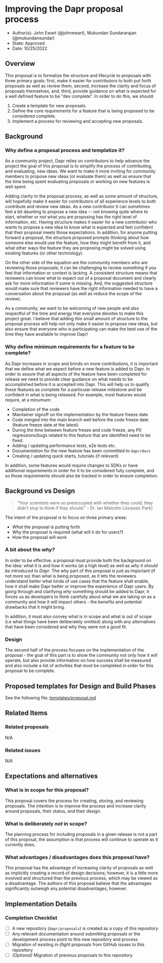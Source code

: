 # Improving the Dapr proposal process

* Author(s): John Ewart (@johnewart), Mukundan Sundararajan (@mukundansundar)
* State: Approved
* Date: 10/25/2022

## Overview

This proposal is to formalize the structure and lifecycle to proposals with three primary goals: first, make it easier for contributors to both put forth proposals as well as review them, second, increase the clarity and focus of proposals themselves, and, third, provide guidance on what is expected for a well defined feature to be "dev complete". In order to do this, we should:

1. Create a template for new proposals.
2. Define the core requirements for a feature that is being proposed to be considered complete.
3. Implement a process for reviewing and accepting new proposals.

## Background

### Why define a proposal process and templatize it?
 
As a community project, Dapr relies on contributors to help advance the project the goal of this proposal is to simplify the process of contributing, and evaluating, new ideas. We want to make it more inviting for community members to propose new ideas (or evaluate them) as well as ensure that the time being spent evaluating proposals or working on new features is well spent.

Adding clarity to the proposal process, as well as some amount of structure, will hopefully make it easier for contributors of all experience levels to both contribute and review new ideas. As a new contributor it can sometimes feel a bit daunting to propose a new idea -- not knowing quite where to start, whether or not what you are proposing has the right level of information, etc. Having structure makes it easier for a new contributor who wants to propose a new idea to know what is expected and feel confident that their proposal meets those expectations. In addition, for anyone putting forward a proposal, the structure proposed prompts thinking about how someone else would use the feature, how they might benefit from it, and what other ways the feature they are proposing might be solved using existing features (or other technology).  

On the other side of the equation are the community members who are reviewing those proposals; it can be challenging to review something if you feel that information or context is lacking. A consistent structure means that reviewers can know what to expect out of a proposal document and clearly ask for more information if some is missing. And, the suggested structure would make sure that reviewers have the right information needed to have a conversation about the proposal (as well as reduce the scope of the review). 

As a community, we want to be welcoming of new people and also respectful of the time and energy that everyone devotes to make this project great. I believe that adding this small amount of structure to the proposal process will help not only make it easier to propose new ideas, but also ensure that everyone who is participating can make the best use of the time they have available to improve Dapr!

### Why define minimum requirements for a feature to be complete?

As Dapr increases in scope and brinds on more contributions, it is important that we define what we expect before a new feature is added to Dapr. In order to assure that all aspects of the feature have been completed for release we need to provide clear guidance on what needs to be accomplished before it is accepted into Dapr. This will help us to qualify these features as complete for a particular release milestone and be confident in what is being released. For example, most features would require, at a minumum:

* Completion of the code
* Maintainer signoff on the implementation by the feature freeze date
* Code merged into the main branch well before the code freeze date (feature freeze date at the latest) 
* During the time between feature freeze and code freeze, any P0 regressions/bugs related to this feature that are identified need to be fixed.
* Adding / updating performance tests, e2e tests etc.
* Documentation for the new feature has been committed to `dapr/docs` 
* Creating / updating quick starts, tutorials (if relevant)

In addition, some features would require changes to SDKs or have additional requirements in order for it to be considered fully complete, and so those requirements should also be tracked in order to ensure completion.


## Background vs Design

> "Your scientists were so preoccupied with whether they could, they didn’t stop to think if they should." - Dr. Ian Malcolm (Jurassic Park)

The intent of the proposal is to focus on three primary areas: 

* _What_ the proposal is putting forth
* _Why_ the proposal is required (what will it do for users?)
* _How_ the proposal will work 


### A bit about the _why?_

In order to be effective, a proposal must provide both the background on the idea: what it is and how it works (at a high level) as well as _why it should be introduced to Dapr_. The why part of this proposal is just as important (if not more so) than what is being proposed, as it lets the reviewers understand better what kinds of use cases that the feature shall enable, how it shall make Dapr better or improve the experience of Dapr users. By going through and clarifying _why_ something should be added to Dapr, it forces us as developers to think carefully about what we are taking on as a community and how it will impact others - the benefits and potential drawbacks that it might bring.

In addition, it must also convey what is in scope and what is out of scope (i.e what things have been deliberately omitted) along with any alternatives that have been considered and why they were not a good fit.

### Design

The second half of the process focuses on the implementation of the proposal - the goal of this part is to show the community not only how it will operate, but also provide information on how success shall be measured and also include a list of activities that must be completed in order for this proposal to be complete. 

## Proposed templates for Design and Build Phases

See the following file: [templates/proposal.md](templates/proposal.md) 

## Related Items

### Related proposals 

N/A

### Related issues 

N/A

## Expectations and alternatives

### What is in scope for this proposal?

This proposal covers the process for creating, storing, and reviewing proposals. The intention is to improve the process and increase clarity around proposals, their status, and their design. 

### What is deliberately *not* in scope?

The planning process for including proposals in a given release is not a part of this proposal, the assumption is that process will continue to operate as it currently does. 

### What advantages / disadvantages does this proposal have? 

This proposal has the advantage of increasing clarity of proposals as well as implicitly creating a record of design decisions; however, it is a little more involved and structured than the previous process, which may be viewed as a disadvantage. The authors of this proposal believe that the advantages significantly outweigh any potential disadvantages, however. 

## Implementation Details

### Completion Checklist

- [ ] A new repository (`dapr/proposals`) is created as a copy of this repository
- [ ] Any relevant documentation around submitting proposals or the development process point to this new repository and process
- [ ] Migration of existing _in-flight_ proposals from GitHub issues to this repository
- [ ] _(Optional)_ Migration of previous proposals to this repository
